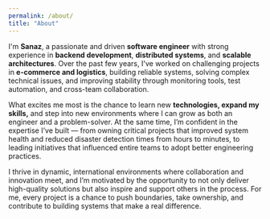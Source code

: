 ```yaml
---
permalink: /about/
title: "About"
---
```


I'm **Sanaz**, a passionate and driven **software engineer** with strong experience in **backend development**, **distributed systems**, and **scalable architectures**. Over the past few years, I've worked on challenging projects in **e-commerce and logistics**, building reliable systems, solving complex technical issues, and improving stability through monitoring tools, test automation, and cross-team collaboration.

What excites me most is the chance to learn new **technologies, expand my skills,** and step into new environments where I can grow as both an engineer and a problem-solver. At the same time, I’m confident in the expertise I’ve built — from owning critical projects that improved system health and reduced disaster detection times from hours to minutes, to leading initiatives that influenced entire teams to adopt better engineering practices.

I thrive in dynamic, international environments where collaboration and innovation meet, and I’m motivated by the opportunity to not only deliver high-quality solutions but also inspire and support others in the process. For me, every project is a chance to push boundaries, take ownership, and contribute to building systems that make a real difference.